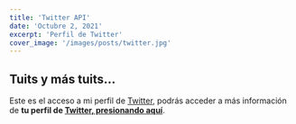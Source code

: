 ```yaml
---
title: 'Twitter API'
date: 'Octubre 2, 2021'
excerpt: 'Perfil de Twitter'
cover_image: '/images/posts/twitter.jpg'
---
```

## Tuits y más tuits...
Este es el acceso a mi perfil de [Twitter](https://twitter.com/elgabo82ec), podrás acceder a más información de **tu perfil de [Twitter, presionando aquí](/twitter)**.
